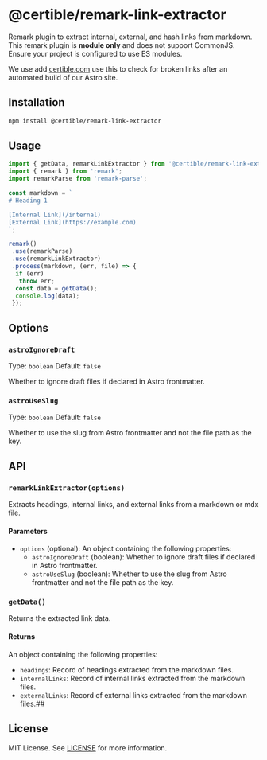 # @certible/remark-link-extractor

Remark plugin to extract internal, external, and hash links from markdown. This remark plugin is **module only** and does not support CommonJS. Ensure your project is configured to use ES modules.

We use add [certible.com](https://www.certible.com) use this to check for broken links after an automated build of our Astro site.

## Installation

```sh
npm install @certible/remark-link-extractor
```

## Usage

```javascript
import { getData, remarkLinkExtractor } from '@certible/remark-link-extractor';
import { remark } from 'remark';
import remarkParse from 'remark-parse';

const markdown = `
# Heading 1

[Internal Link](/internal)
[External Link](https://example.com)
`;

remark()
 .use(remarkParse)
 .use(remarkLinkExtractor)
 .process(markdown, (err, file) => {
  if (err)
   throw err;
  const data = getData();
  console.log(data);
 });
```

## Options

### `astroIgnoreDraft`

Type: `boolean`
Default: `false`

Whether to ignore draft files if declared in Astro frontmatter.

### `astroUseSlug`

Type: `boolean`
Default: `false`

Whether to use the slug from Astro frontmatter and not the file path as the key.

## API

### `remarkLinkExtractor(options)`

Extracts headings, internal links, and external links from a markdown or mdx file.

#### Parameters

- `options` (optional): An object containing the following properties:
  - `astroIgnoreDraft` (boolean): Whether to ignore draft files if declared in Astro frontmatter.
  - `astroUseSlug` (boolean): Whether to use the slug from Astro frontmatter and not the file path as the key.

### `getData()`

Returns the extracted link data.

#### Returns

An object containing the following properties:

- `headings`: Record of headings extracted from the markdown files.
- `internalLinks`: Record of internal links extracted from the markdown files.
- `externalLinks`: Record of external links extracted from the markdown files.##

## License

MIT License. See [LICENSE](./LICENSE) for more information.
